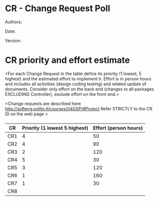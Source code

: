 # CR - Change Request Poll

Authors:

Date:

Version:




# CR priority and effort estimate


<For each Change Request in the table define its priority (1 lowest, 5 highest) and the estimated effort
to implement it. Effort is in person hours and includes all activities (design coding testing) and related
update of documents. Consider only effort on the back end (changes to all packages EXCLUDING Controller), exclude effort on the front end.>

<Change requests are described here http://softeng.polito.it/courses/04GSP/#Project
 Refer STRICTLY to the CR ID on the web page >

###

|   CR          | Priority (1 lowest 5 highest)       |          Effort (person hours) |
| ----------- | ------------------------------- | ---------------------------- |
| CR1   | 4 |  50 |
| CR2   | 4 |  90 |
| CR3   | 2 | 120 |
| CR4   | 5 |  30 |
| CR5   | 3 | 120 |
| CR6   | 1 | 160 |
| CR7   | 1 |  30 |
| CR8   | | |
